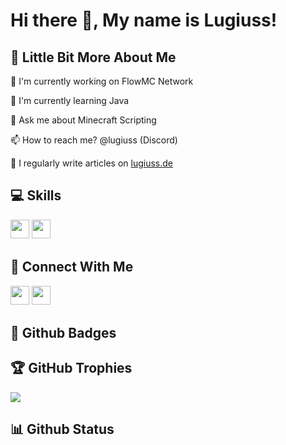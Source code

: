# Hi there 👋, My name is Lugiuss!

## 💫 Little Bit More About Me
<p>🔭 I'm currently working on FlowMC Network</p>
<p>🌱 I'm currently learning Java</p>
<p>💬 Ask me about Minecraft Scripting</p>
<p>📫 How to reach me? @lugiuss (Discord)</p>
<p>🔗 I regularly write articles on <a href="http://lugiuss.de">lugiuss.de</a></p>

## 💻 Skills
<p>
<img src="https://img.shields.io/badge/java-%23ED8B00.svg?style=for-the-badge&logo=java&logoColor=white" style="margin-bottom: 4px;" height="30px">
<img src="https://img.shields.io/badge/Linux-FCC624?style=for-the-badge&logo=linux&logoColor=black" style="margin-bottom: 4px;" height="30px">
</p>

## 👥 Connect With Me
<p>
<a href="https://twitter.com/lugiuss"><img src="https://img.shields.io/badge/Discord-%237289DA.svg?style=for-the-badge&logo=discord&logoColor=white" style="margin-bottom: 4px;" height="30px" target="_blank"></a>
<a href="https://www.youtube.com/c/lugiuss"><img src="https://img.shields.io/badge/YouTube-%23FF0000.svg?style=for-the-badge&logo=YouTube&logoColor=white" style="margin-bottom: 4px;" height="30px" target="_blank"></a>
</p>

## 🌟 Github Badges
<p>
</p>

## 🏆 GitHub Trophies

<p><img src="https://github-profile-trophy.vercel.app/?username=Lugiuss">
</p>

## 📊 Github Status

